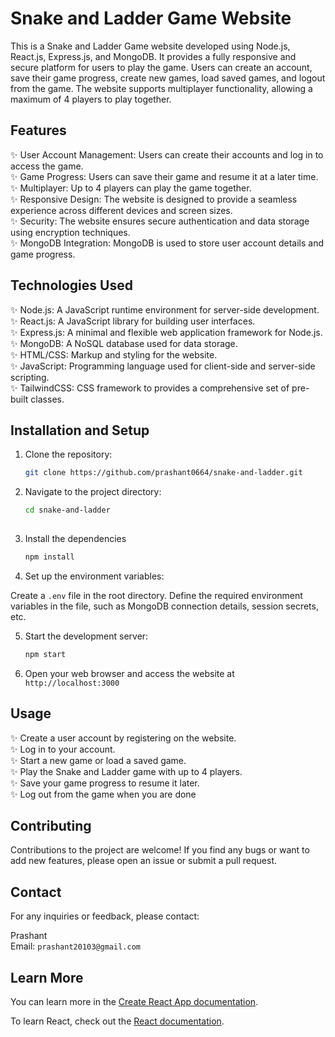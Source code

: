 # Snake and Ladder Game Website

This is a Snake and Ladder Game website developed using Node.js, React.js, Express.js, and MongoDB. It provides a fully responsive and secure platform for users to play the game. Users can create an account, save their game progress, create new games, load saved games, and logout from the game. The website supports multiplayer functionality, allowing a maximum of 4 players to play together.

## Features

✨ User Account Management: Users can create their accounts and log in to access the game. <br/>
✨ Game Progress: Users can save their game and resume it at a later time. <br/>
✨ Multiplayer: Up to 4 players can play the game together. <br/>
✨ Responsive Design: The website is designed to provide a seamless experience across different devices and screen sizes. <br/>
✨ Security: The website ensures secure authentication and data storage using encryption techniques. <br/>
✨ MongoDB Integration: MongoDB is used to store user account details and game progress. <br/>

## Technologies Used

✨ Node.js: A JavaScript runtime environment for server-side development. <br/>
✨ React.js: A JavaScript library for building user interfaces. <br/>
✨ Express.js: A minimal and flexible web application framework for Node.js. <br/>
✨ MongoDB: A NoSQL database used for data storage. <br/>
✨ HTML/CSS: Markup and styling for the website. <br/>
✨ JavaScript: Programming language used for client-side and server-side scripting. <br/>
✨ TailwindCSS:  CSS framework to provides a comprehensive set of pre-built classes.

## Installation and Setup

1. Clone the repository:

   ```bash
   git clone https://github.com/prashant0664/snake-and-ladder.git

2. Navigate to the project directory:

   ```bash
   cd snake-and-ladder
  
3. Install the dependencies

   ```bash
   npm install

4. Set up the environment variables:

Create a `.env` file in the root directory.
Define the required environment variables in the file, such as MongoDB connection details, session secrets, etc.

5. Start the development server:

   ```bash
   npm start

6. Open your web browser and access the website at `http://localhost:3000`

## Usage

✨ Create a user account by registering on the website. <br/>
✨ Log in to your account. <br/>
✨ Start a new game or load a saved game. <br/>
✨ Play the Snake and Ladder game with up to 4 players. <br/>
✨ Save your game progress to resume it later. <br/>
✨ Log out from the game when you are done <br/>

## Contributing

Contributions to the project are welcome! If you find any bugs or want to add new features, please open an issue or submit a pull request.

## Contact
For any inquiries or feedback, please contact:

Prashant <br/>
Email: `prashant20103@gmail.com`

## Learn More
You can learn more in the [Create React App documentation](https://facebook.github.io/create-react-app/docs/getting-started).

To learn React, check out the [React documentation](https://reactjs.org/).
